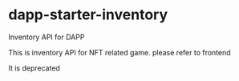 # dapp-starter-inventory
Inventory API for DAPP

This is inventory API for NFT related game. 
please refer to frontend

It is deprecated
